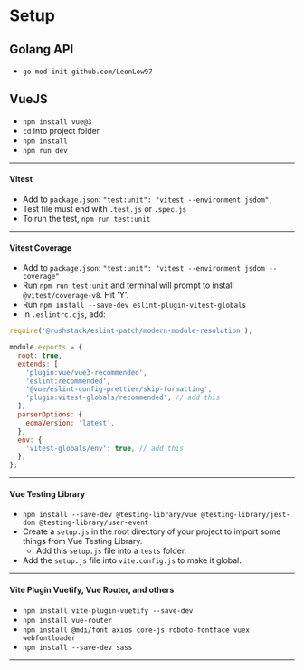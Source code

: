# Setup

## Golang API

- `go mod init github.com/LeonLow97`

## VueJS

- `npm install vue@3`
- `cd` into project folder
- `npm install`
- `npm run dev`

---

#### Vitest

- Add to `package.json`: `"test:unit": "vitest --environment jsdom",`
- Test file must end with `.test.js` or `.spec.js`
- To run the test, `npm run test:unit`

---

#### Vitest Coverage

- Add to `package.json`: `"test:unit": "vitest --environment jsdom --coverage"`
- Run `npm run test:unit` and terminal will prompt to install `@vitest/coverage-v8`. Hit 'Y'.
- Run `npm install --save-dev eslint-plugin-vitest-globals`
- In `.eslintrc.cjs`, add:

```js
require('@rushstack/eslint-patch/modern-module-resolution');

module.exports = {
  root: true,
  extends: [
    'plugin:vue/vue3-recommended',
    'eslint:recommended',
    '@vue/eslint-config-prettier/skip-formatting',
    'plugin:vitest-globals/recommended', // add this
  ],
  parserOptions: {
    ecmaVersion: 'latest',
  },
  env: {
    'vitest-globals/env': true, // add this
  },
};
```

---

#### Vue Testing Library

- `npm install --save-dev @testing-library/vue @testing-library/jest-dom @testing-library/user-event`
- Create a `setup.js` in the root directory of your project to import some things from Vue Testing Library.
  - Add this `setup.js` file into a `tests` folder.
- Add the `setup.js` file into `vite.config.js` to make it global.

---

#### Vite Plugin Vuetify, Vue Router, and others

- `npm install vite-plugin-vuetify --save-dev`
- `npm install vue-router`
- `npm install @mdi/font axios core-js roboto-fontface vuex webfontloader`
- `npm install --save-dev sass`

---
